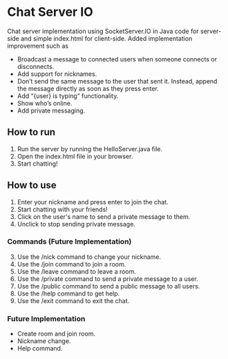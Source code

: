 # Chat Server IO

Chat server implementation using SocketServer.IO in Java code for server-side and simple index.html for client-side. Added implementation improvement such as
- Broadcast a message to connected users when someone connects or disconnects.
- Add support for nicknames.
- Don’t send the same message to the user that sent it. Instead, append the message directly as soon as they press enter.
- Add “{user} is typing” functionality.
- Show who’s online.
- Add private messaging.

## How to run

1. Run the server by running the HelloServer.java file.
2. Open the index.html file in your browser.
3. Start chatting!

## How to use

1. Enter your nickname and press enter to join the chat.
2. Start chatting with your friends!
3. Click on the user's name to send a private message to them.
4. Unclick to stop sending private message.

### Commands (Future Implementation)
3. Use the /nick command to change your nickname.
4. Use the /join command to join a room.
5. Use the /leave command to leave a room.
6. Use the /private command to send a private message to a user.
7. Use the /public command to send a public message to all users.
8. Use the /help command to get help.
9. Use the /exit command to exit the chat.

### Future Implementation
- Create room and join room.
- Nickname change.
- Help command.
